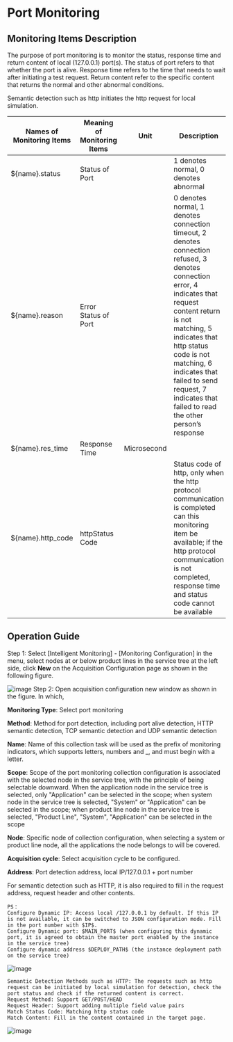 # Port Monitoring
## Monitoring Items Description

The purpose of port monitoring is to monitor the status, response time and return content of local (127.0.0.1) port(s). The status of port refers to that whether the port is alive. Response time refers to the time that needs to wait after initiating a test request. Return content refer to the specific content that returns the normal and other abnormal conditions.

Semantic detection such as http initiates the http request for local simulation.

| Names of Monitoring Items         | Meaning of Monitoring Items     | Unit | Description                                                         |
| ------------------ | -------------- | ---- | ------------------------------------------------------------ |
| ${name}.status    | Status of Port     |      | 1 denotes normal, 0 denotes abnormal                                         |
| ${name}.reason    | Error Status of Port |      | 0 denotes normal, 1 denotes connection timeout, 2 denotes connection refused, 3 denotes connection error, 4 indicates that request content return is not matching, 5 indicates that http status code is not matching, 6 indicates that failed to send request, 7 indicates that failed to read the other person’s response |
| ${name}.res_time  | Response Time       | Microsecond |                                                              |
| ${name}.http_code | httpStatus Code     |      | Status code of http, only when the http protocol communication is completed can this monitoring item be available; if the http protocol communication is not completed, response time and status code cannot be available |



## Operation Guide

Step 1: Select [Intelligent Monitoring] - [Monitoring Configuration] in the menu, select nodes at or below product lines in the service tree at the left side, click **New** on the Acquisition Configuration page as shown in the following figure.

![image](https://github.com/jdcloudcom/cn/blob/DevOps-guhezhu1/image/DevOps/Operation-Guide30.JPG)
Step 2: Open acquisition configuration new window as shown in the figure. In which,

**Monitoring Type**: Select port monitoring

**Method**: Method for port detection, including port alive detection, HTTP semantic detection, TCP semantic detection and UDP semantic detection

**Name**: Name of this collection task will be used as the prefix of monitoring indicators, which supports letters, numbers and \_, and must begin with a letter.

**Scope**: Scope of the port monitoring collection configuration is associated with the selected node in the service tree, with the principle of being selectable downward. When the application node in the service tree is selected, only "Application" can be selected in the scope; when system node in the service tree is selected, "System" or "Application" can be selected in the scope; when product line node in the service tree is selected, "Product Line", "System", "Application" can be selected in the scope

**Node**: Specific node of collection configuration, when selecting a system or product line node, all the applications the node belongs to will be covered.

**Acquisition cycle**: Select acquisition cycle to be configured.

**Address**: Port detection address, local IP/127.0.0.1 + port number

For semantic detection such as HTTP, it is also required to fill in the request address, request header and other contents.    

```
PS：
Configure Dynamic IP: Access local /127.0.0.1 by default. If this IP is not available, it can be switched to JSON configuration mode. Fill in the port number with $IP$.
Configure Dynamic port: $MAIN_PORT$ (when configuring this dynamic port, it is agreed to obtain the master port enabled by the instance in the service tree)
Configure dynamic address $DEPLOY_PATH$ (the instance deployment path on the service tree)
```

![image](https://github.com/jdcloudcom/cn/blob/DevOps-guhezhu1/image/DevOps/Operation-Guide31.jpg)

    Semantic Detection Methods such as HTTP: The requests such as http request can be initiated by local simulation for detection, check the port status and check if the returned content is correct.
    Request Method: Support GET/POST/HEAD
    Request Header: Support adding multiple field value pairs
    Match Status Code: Matching http status code
    Match Content: Fill in the content contained in the target page.

![image](https://github.com/jdcloudcom/cn/blob/DevOps-guhezhu1/image/DevOps/Operation-Guide32.jpg)
